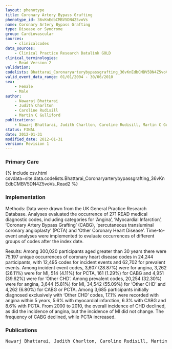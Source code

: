 ```yaml
---
layout: phenotype
title: Coronary Artery Bypass Grafting
phenotype_id: 36vKnEdbCMBV5DN4Z5voVs
name: Coronary Artery Bypass Grafting
type: Disease or Syndrome
group: Cardiovascular
sources: 
    - clinicalcodes
data_sources:
    - Clinical Practice Research Datalink GOLD
clinical_terminologies:
    - Read Version 2
validation:
codelists: Bhattarai_Coronaryarterybypassgrafting_36vKnEdbCMBV5DN4Z5voVs_Read2.csv
valid_event_data_range: 01/01/2004 - 30/06/2010
sex:
    - Female
    - Male
author:
    - Nawaraj Bhattarai
    - Judith Charlton
    - Caroline Rudisill
    - Martin C Gulliford  
publications:
    - Nawarj Bhattarai, Judith Charlton, Caroline Rudisill, Martin C Gulliford, Coding, Recording and Incidence of Different Forms of Coronary Heart Disease in Primary Care. PLoS ONE, 7:1, 2012.
status: FINAL
date: 2012-01-31
modified_date: 2012-01-31
version: Revision 1
---
```


### Primary Care

{% include csv.html csvdata=site.data.codelists.Bhattarai_Coronaryarterybypassgrafting_36vKnEdbCMBV5DN4Z5voVs_Read2 %}

### Implementation

Methods: 
Data were drawn from the UK General Practice Research Database. Analyses evaluated the occurrence of 271
READ medical diagnostic codes, including categories for ‘Angina’, ‘Myocardial Infarction’, ‘Coronary Artery Bypass Grafting’
(CABG), ‘percutaneous transluminal coronary angioplasty’ (PCTA) and ‘Other Coronary Heart Disease’. Time-to-event
analyses were implemented to evaluate occurrences of different groups of codes after the index date.

Results: 
Among 300,020 participants aged greater than 30 years there were 75,197 unique occurrences of coronary heart
disease codes in 24,244 participants, with 12,495 codes for incident events and 62,702 for prevalent events. Among incident
event codes, 3,607 (28.87%) were for angina, 3,262 (26.11%) were for MI, 514 (4.11%) for PCTA, 161 (1.29%) for CABG and
4,951 (39.62%) were for ‘Other CHD’. Among prevalent codes, 20,254 (32.30%) were for angina, 3,644 (5.81%) for MI, 34,542
(55.09%) for ‘Other CHD’ and 4,262 (6.80%) for CABG or PCTA. Among 3,685 participants initially diagnosed exclusively with
‘Other CHD’ codes, 17.1% were recorded with angina within 5 years, 5.6% with myocardial infarction, 6.3% with CABG and
8.6% with PCTA. From 2000 to 2010, the overall incidence of CHD declined, as did the incidence of angina, but the incidence
of MI did not change. The frequency of CABG declined, while PCTA increased.

### Publications

<pre>
Nawarj Bhattarai, Judith Charlton, Caroline Rudisill, Martin C Gulliford, Coding, Recording and Incidence of Different Forms of Coronary Heart Disease in Primary Care. PLoS ONE, 7:1, 2012.
</pre>
